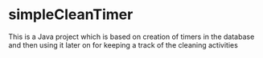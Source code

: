 # simpleCleanTimer
This is a Java project which is based on creation of timers in the database and then using it later on for keeping a track of the cleaning activities
